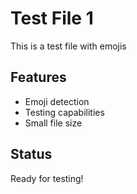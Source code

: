 #  Test File 1
This is a test file with emojis 

##  Features
- Emoji detection 
- Testing capabilities 
- Small file size 

##  Status
Ready for testing! 
